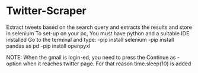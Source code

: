 # Twitter-Scraper
Extract tweets based on the search query and extracts the results and store in selenium
To set-up on your pc, 
You must have python and a suitable IDE installed
Go to the terminal and type:
-pip install selenium
-pip install pandas as pd
-pip install openpyxl

NOTE: When the gmail is login-ed, you need to press the Continue as - option when it reaches twitter page. For that reason time.sleep(10) is added
